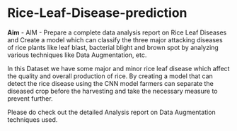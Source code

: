 # Rice-Leaf-Disease-prediction
**Aim** - AIM - Prepare a complete data analysis report on Rice Leaf Diseases and Create a model which can classify the three major attacking diseases of rice plants like leaf blast, bacterial blight and brown spot by analyzing various techniques like Data Augmentation, etc.

In this Dataset we have some major and minor rice leaf disease which affect the quality and overall production of rice. By creating a model that can detect the rice disease using the CNN model farmers can separate the diseased crop before the harvesting and take the necessary measure to prevent further.

Please do check out the detailed Analysis report on Data Augmentation techniques used.
